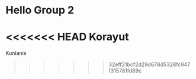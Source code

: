 # Hello Group 2
<<<<<<< HEAD
Korayut
=======
Kunlanis
>>>>>>> 32eff21bcf2d29d678d5328fc947f315781fd89c
